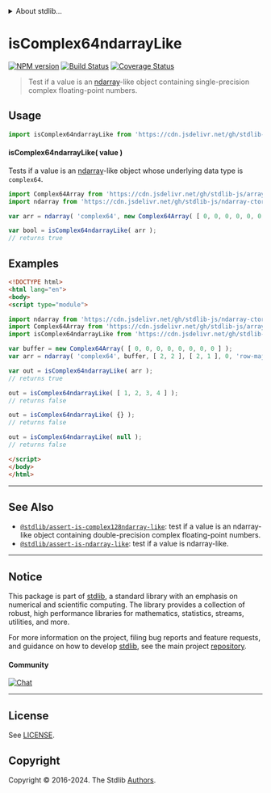 <!--

@license Apache-2.0

Copyright (c) 2023 The Stdlib Authors.

Licensed under the Apache License, Version 2.0 (the "License");
you may not use this file except in compliance with the License.
You may obtain a copy of the License at

   http://www.apache.org/licenses/LICENSE-2.0

Unless required by applicable law or agreed to in writing, software
distributed under the License is distributed on an "AS IS" BASIS,
WITHOUT WARRANTIES OR CONDITIONS OF ANY KIND, either express or implied.
See the License for the specific language governing permissions and
limitations under the License.

-->


<details>
  <summary>
    About stdlib...
  </summary>
  <p>We believe in a future in which the web is a preferred environment for numerical computation. To help realize this future, we've built stdlib. stdlib is a standard library, with an emphasis on numerical and scientific computation, written in JavaScript (and C) for execution in browsers and in Node.js.</p>
  <p>The library is fully decomposable, being architected in such a way that you can swap out and mix and match APIs and functionality to cater to your exact preferences and use cases.</p>
  <p>When you use stdlib, you can be absolutely certain that you are using the most thorough, rigorous, well-written, studied, documented, tested, measured, and high-quality code out there.</p>
  <p>To join us in bringing numerical computing to the web, get started by checking us out on <a href="https://github.com/stdlib-js/stdlib">GitHub</a>, and please consider <a href="https://opencollective.com/stdlib">financially supporting stdlib</a>. We greatly appreciate your continued support!</p>
</details>

# isComplex64ndarrayLike

[![NPM version][npm-image]][npm-url] [![Build Status][test-image]][test-url] [![Coverage Status][coverage-image]][coverage-url] <!-- [![dependencies][dependencies-image]][dependencies-url] -->

> Test if a value is an [ndarray][@stdlib/ndarray/ctor]-like object containing single-precision complex floating-point numbers.



<section class="usage">

## Usage

```javascript
import isComplex64ndarrayLike from 'https://cdn.jsdelivr.net/gh/stdlib-js/assert-is-complex64ndarray-like@v0.2.2-esm/index.mjs';
```

#### isComplex64ndarrayLike( value )

Tests if a value is an [ndarray][@stdlib/ndarray/ctor]-like object whose underlying data type is `complex64`.

```javascript
import Complex64Array from 'https://cdn.jsdelivr.net/gh/stdlib-js/array-complex64@esm/index.mjs';
import ndarray from 'https://cdn.jsdelivr.net/gh/stdlib-js/ndarray-ctor@esm/index.mjs';

var arr = ndarray( 'complex64', new Complex64Array( [ 0, 0, 0, 0, 0, 0, 0, 0 ] ), [ 2, 2 ], [ 2, 1 ], 0, 'row-major' );

var bool = isComplex64ndarrayLike( arr );
// returns true
```

</section>

<!-- /.usage -->

<section class="examples">

## Examples

<!-- eslint no-undef: "error" -->

```html
<!DOCTYPE html>
<html lang="en">
<body>
<script type="module">

import ndarray from 'https://cdn.jsdelivr.net/gh/stdlib-js/ndarray-ctor@esm/index.mjs';
import Complex64Array from 'https://cdn.jsdelivr.net/gh/stdlib-js/array-complex64@esm/index.mjs';
import isComplex64ndarrayLike from 'https://cdn.jsdelivr.net/gh/stdlib-js/assert-is-complex64ndarray-like@v0.2.2-esm/index.mjs';

var buffer = new Complex64Array( [ 0, 0, 0, 0, 0, 0, 0, 0 ] );
var arr = ndarray( 'complex64', buffer, [ 2, 2 ], [ 2, 1 ], 0, 'row-major' );

var out = isComplex64ndarrayLike( arr );
// returns true

out = isComplex64ndarrayLike( [ 1, 2, 3, 4 ] );
// returns false

out = isComplex64ndarrayLike( {} );
// returns false

out = isComplex64ndarrayLike( null );
// returns false

</script>
</body>
</html>
```

</section>

<!-- /.examples -->

<!-- Section for related `stdlib` packages. Do not manually edit this section, as it is automatically populated. -->

<section class="related">

* * *

## See Also

-   <span class="package-name">[`@stdlib/assert-is-complex128ndarray-like`][@stdlib/assert/is-complex128ndarray-like]</span><span class="delimiter">: </span><span class="description">test if a value is an ndarray-like object containing double-precision complex floating-point numbers.</span>
-   <span class="package-name">[`@stdlib/assert-is-ndarray-like`][@stdlib/assert/is-ndarray-like]</span><span class="delimiter">: </span><span class="description">test if a value is ndarray-like.</span>

</section>

<!-- /.related -->

<!-- Section for all links. Make sure to keep an empty line after the `section` element and another before the `/section` close. -->


<section class="main-repo" >

* * *

## Notice

This package is part of [stdlib][stdlib], a standard library with an emphasis on numerical and scientific computing. The library provides a collection of robust, high performance libraries for mathematics, statistics, streams, utilities, and more.

For more information on the project, filing bug reports and feature requests, and guidance on how to develop [stdlib][stdlib], see the main project [repository][stdlib].

#### Community

[![Chat][chat-image]][chat-url]

---

## License

See [LICENSE][stdlib-license].


## Copyright

Copyright &copy; 2016-2024. The Stdlib [Authors][stdlib-authors].

</section>

<!-- /.stdlib -->

<!-- Section for all links. Make sure to keep an empty line after the `section` element and another before the `/section` close. -->

<section class="links">

[npm-image]: http://img.shields.io/npm/v/@stdlib/assert-is-complex64ndarray-like.svg
[npm-url]: https://npmjs.org/package/@stdlib/assert-is-complex64ndarray-like

[test-image]: https://github.com/stdlib-js/assert-is-complex64ndarray-like/actions/workflows/test.yml/badge.svg?branch=v0.2.2
[test-url]: https://github.com/stdlib-js/assert-is-complex64ndarray-like/actions/workflows/test.yml?query=branch:v0.2.2

[coverage-image]: https://img.shields.io/codecov/c/github/stdlib-js/assert-is-complex64ndarray-like/main.svg
[coverage-url]: https://codecov.io/github/stdlib-js/assert-is-complex64ndarray-like?branch=main

<!--

[dependencies-image]: https://img.shields.io/david/stdlib-js/assert-is-complex64ndarray-like.svg
[dependencies-url]: https://david-dm.org/stdlib-js/assert-is-complex64ndarray-like/main

-->

[chat-image]: https://img.shields.io/gitter/room/stdlib-js/stdlib.svg
[chat-url]: https://app.gitter.im/#/room/#stdlib-js_stdlib:gitter.im

[stdlib]: https://github.com/stdlib-js/stdlib

[stdlib-authors]: https://github.com/stdlib-js/stdlib/graphs/contributors

[umd]: https://github.com/umdjs/umd
[es-module]: https://developer.mozilla.org/en-US/docs/Web/JavaScript/Guide/Modules

[deno-url]: https://github.com/stdlib-js/assert-is-complex64ndarray-like/tree/deno
[deno-readme]: https://github.com/stdlib-js/assert-is-complex64ndarray-like/blob/deno/README.md
[umd-url]: https://github.com/stdlib-js/assert-is-complex64ndarray-like/tree/umd
[umd-readme]: https://github.com/stdlib-js/assert-is-complex64ndarray-like/blob/umd/README.md
[esm-url]: https://github.com/stdlib-js/assert-is-complex64ndarray-like/tree/esm
[esm-readme]: https://github.com/stdlib-js/assert-is-complex64ndarray-like/blob/esm/README.md
[branches-url]: https://github.com/stdlib-js/assert-is-complex64ndarray-like/blob/main/branches.md

[stdlib-license]: https://raw.githubusercontent.com/stdlib-js/assert-is-complex64ndarray-like/main/LICENSE

[@stdlib/ndarray/ctor]: https://github.com/stdlib-js/ndarray-ctor/tree/esm

<!-- <related-links> -->

[@stdlib/assert/is-complex128ndarray-like]: https://github.com/stdlib-js/assert-is-complex128ndarray-like/tree/esm

[@stdlib/assert/is-ndarray-like]: https://github.com/stdlib-js/assert-is-ndarray-like/tree/esm

<!-- </related-links> -->

</section>

<!-- /.links -->
